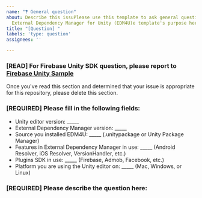 ```yaml
---
name: "❓ General question"
about: Describe this issuPlease use this template to ask general question with the
  External Dependency Manager for Unity (EDM4U)e template's purpose here.
title: "[Question] "
labels: 'type: question'
assignees: ''

---
```


<!-- DO NOT DELETE
validate_template=true
template_path=.github/ISSUE_TEMPLATE/question.md
-->

### [READ] For Firebase Unity SDK question, please report to [Firebase Unity Sample](https://github.com/firebase/quickstart-unity/issues/new/choose)

Once you've read this section and determined that your issue is appropriate for this repository, please delete this section.

### [REQUIRED] Please fill in the following fields:

  * Unity editor version: _____
  * External Dependency Manager version: _____
  * Source you installed EDM4U: _____ (.unitypackage or Unity Package Manager)
  * Features in External Dependency Manager in use: _____ (Android Resolver, iOS Resolver, VersionHandler, etc.)
  * Plugins SDK in use: _____ (Firebase, Admob, Facebook, etc.)
  * Platform you are using the Unity editor on: _____ (Mac, Windows, or Linux)

### [REQUIRED] Please describe the question here:
